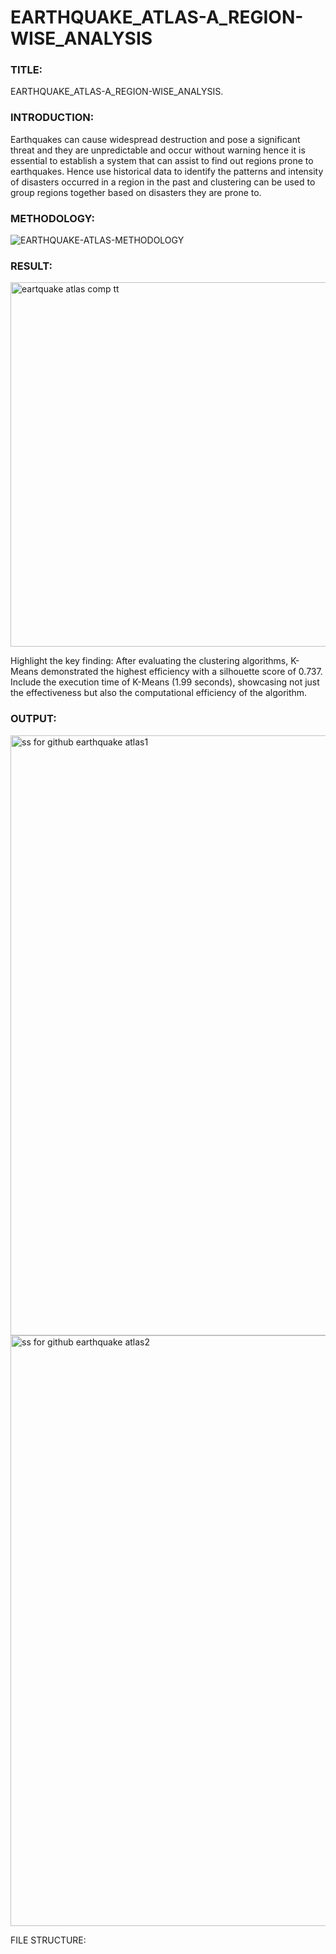 # EARTHQUAKE_ATLAS-A_REGION-WISE_ANALYSIS

<h3>TITLE:</h3> 

EARTHQUAKE_ATLAS-A_REGION-WISE_ANALYSIS.



<h3>INTRODUCTION:</h3> 

Earthquakes can cause widespread destruction and pose a significant threat and they are unpredictable and occur without warning hence it is essential to establish a system that can assist to find out regions prone to earthquakes. Hence use historical data to identify the patterns and intensity of disasters occurred in a region in the past and clustering can be used to group regions together based on disasters they are prone to.



<h3>METHODOLOGY:</h3>

![EARTHQUAKE-ATLAS-METHODOLOGY](https://github.com/Rohanpophale/EARTHQUAKE_ATLAS-A_REGION-WISE_ANALYSIS/assets/97818946/87feef76-3f46-4dd4-87df-826dacf499d2)



<h3>RESULT:</h3>

<img width="583" alt="eartquake atlas comp tt" src="https://github.com/Rohanpophale/EARTHQUAKE_ATLAS-A_REGION-WISE_ANALYSIS/assets/97818946/77cb7791-2793-4d81-bfc1-0ffcbfe94a80">

Highlight the key finding: After evaluating the clustering algorithms, K-Means demonstrated the highest efficiency with a silhouette score of 0.737.
Include the execution time of K-Means (1.99 seconds), showcasing not just the effectiveness but also the computational efficiency of the algorithm.



<h3>OUTPUT:</h3>

<img width="960" alt="ss for github earthquake atlas1" src="https://github.com/Rohanpophale/EARTHQUAKE_ATLAS-A_REGION-WISE_ANALYSIS/assets/97818946/11cc18e7-e9c9-4b3d-8b5e-45b4feede788">

<img width="945" alt="ss for github earthquake atlas2" src="https://github.com/Rohanpophale/EARTHQUAKE_ATLAS-A_REGION-WISE_ANALYSIS/assets/97818946/d483c7d8-c9b2-4387-8e59-c756529c6694">



FILE STRUCTURE:



